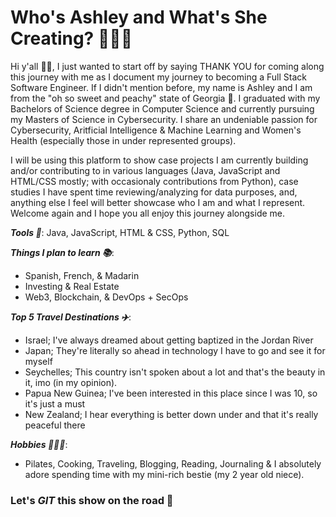 # Who's Ashley and What's She Creating? 👩🏿‍💻

Hi y'all 👋🏿, I just wanted to start off by saying THANK YOU for coming along this journey with me as I document my journey to becoming a Full Stack Software Engineer. If I didn't mention before, my name is Ashley and I am from the "oh so sweet and peachy" state of Georgia 🍑. I graduated with my Bachelors of Science degree in Computer Science and currently pursuing my Masters of Science in Cybersecurity. I share an undeniable passion for Cybersecurity, Aritficial Intelligence & Machine Learning and Women's Health (especially those in under represented groups). 

I will be using this platform to show case projects I am currently building and/or contributing to in various languages (Java, JavaScript and HTML/CSS mostly; with occasionaly contributions from Python), case studies I have spent time reviewing/analyzing for data purposes, and, anything else I feel will better showcase who I am and what I represent. Welcome again and I hope you all enjoy this journey alongside me.

***Tools 🔗***: Java, JavaScript, HTML & CSS, Python, SQL

***Things I plan to learn 📚***:
- Spanish, French, & Madarin
- Investing & Real Estate
- Web3, Blockchain, & DevOps + SecOps

***Top 5 Travel Destinations ✈️***:
- Israel; I've always dreamed about getting baptized in the Jordan River
- Japan; They're literally so ahead in technology I have to go and see it for myself 
- Seychelles; This country isn't spoken about a lot and that's the beauty in it, imo (in my opinion).
- Papua New Guinea; I've been interested in this place since I was 10, so it's just a must
- New Zealand; I hear everything is better down under and that it's really peaceful there

***Hobbies 🏋🏿‍♀️***:
* Pilates, Cooking, Traveling, Blogging, Reading, Journaling & I absolutely adore spending time with my mini-rich bestie (my 2 year old niece).

### Let's *GIT* this show on the road 🚀
